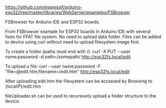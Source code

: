 https://github.com/espressif/arduino-esp32/tree/master/libraries/WebServer/examples/FSBrowser

FSBrowser for Arduino IDE and ESP32 boards.

From FSBrowser example for ESP32 boards in Arduino IDE with several fixes for FFAT file system.  No need to upload data folder.  Files can be added to device using curl without need to upload filesystem image first.

To create a folder (paths must end with /):
  curl -X PUT --user name:password -d path=/somepath/ http://esp32fs.local/edit

To upload a file:
  curl --user name:password -F "file=@edit.htm;filename=/edit.htm" http://esp32fs.local/edit

After uploading edit.htm the filesystem can be accessed by Browsing to {localIP}/edit.htm

fileUploader.sh can be used to recursively upload a folder structure to the device.
